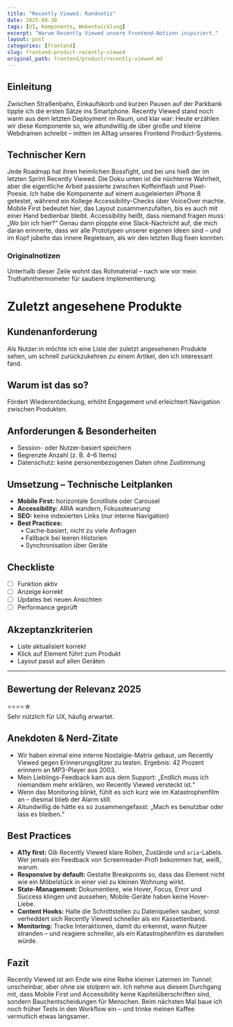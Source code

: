 ```yaml
---
title: "Recently Viewed: Randnotiz"
date: 2025-09-30
tags: [UI, Komponente, Webentwicklung]
excerpt: "Warum Recently Viewed unsere Frontend-Notizen inspiriert."
layout: post
categories: [frontend]
slug: frontend-product-recently-viewed
original_path: frontend/product/recently-viewed.md
---
```


## Einleitung
Zwischen Straßenbahn, Einkaufskorb und kurzen Pausen auf der Parkbank tippte ich die ersten Sätze ins Smartphone. Recently Viewed stand noch warm aus dem letzten Deployment im Raum, und klar war: Heute erzählen wir diese Komponente so, wie altundwillig.de über große und kleine Webdramen schreibt – mitten im Alltag unseres Frontend Product-Systems.

## Technischer Kern
Jede Roadmap hat ihren heimlichen Bossfight, und bei uns hieß der im letzten Sprint Recently Viewed. Die Doku unten ist die nüchterne Wahrheit, aber die eigentliche Arbeit passierte zwischen Koffeinflash und Pixel-Poesie. Ich habe die Komponente auf einem ausgeleierten iPhone 8 getestet, während ein Kollege Accessibility-Checks über VoiceOver machte. Mobile First bedeutet hier, das Layout zusammenzufalten, bis es auch mit einer Hand bedienbar bleibt. Accessibility heißt, dass niemand fragen muss: „Wo bin ich hier?“ Genau dann ploppte eine Slack-Nachricht auf, die mich daran erinnerte, dass wir alle Prototypen unserer eigenen Ideen sind – und im Kopf jubelte das innere Regieteam, als wir den letzten Bug fixen konnten.

### Originalnotizen
Unterhalb dieser Zeile wohnt das Rohmaterial – nach wie vor mein Truthahnthermometer für saubere Implementierung:
# Zuletzt angesehene Produkte

## Kundenanforderung  
Als Nutzer:in möchte ich eine Liste der zuletzt angesehenen Produkte sehen, um schnell zurückzukehren zu einem Artikel, den ich interessant fand.

## Warum ist das so?  
Fördert Wiederentdeckung, erhöht Engagement und erleichtert Navigation zwischen Produkten.

## Anforderungen & Besonderheiten  
- Session- oder Nutzer-basiert speichern  
- Begrenzte Anzahl (z. B. 4–6 Items)  
- Datenschutz: keine personenbezogenen Daten ohne Zustimmung  

## Umsetzung – Technische Leitplanken  
- **Mobile First:** horizontale Scrollliste oder Carousel  
- **Accessibility:** ARIA wandern, Fokussteuerung  
- **SEO:** keine indexierten Links (nur interne Navigation)  
- **Best Practices:**  
 • Cache-basiert, nicht zu viele Anfragen  
 • Fallback bei leeren Historien  
 • Synchronisation über Geräte  

## Checkliste  
- [ ] Funktion aktiv  
- [ ] Anzeige korrekt  
- [ ] Updates bei neuen Ansichten  
- [ ] Performance geprüft  

## Akzeptanzkriterien  
- Liste aktualisiert korrekt  
- Klick auf Element führt zum Produkt  
- Layout passt auf allen Geräten  

---

## Bewertung der Relevanz 2025  
⭐⭐⭐⭐☆  
Sehr nützlich für UX, häufig erwartet.

## Anekdoten & Nerd-Zitate
- Wir haben einmal eine interne Nostalgie-Matrix gebaut, um Recently Viewed gegen Erinnerungsglitzer zu testen. Ergebnis: 42 Prozent erinnern an MP3-Player aus 2003.
- Mein Lieblings-Feedback kam aus dem Support: „Endlich muss ich niemandem mehr erklären, wo Recently Viewed versteckt ist.“
- Wenn das Monitoring blinkt, fühlt es sich kurz wie im Katastrophenfilm an – diesmal blieb der Alarm still.
- Altundwillig.de hätte es so zusammengefasst: „Mach es benutzbar oder lass es bleiben.“

## Best Practices
- **A11y first:** Gib Recently Viewed klare Rollen, Zustände und `aria`-Labels. Wer jemals ein Feedback von Screenreader-Profi bekommen hat, weiß, warum.
- **Responsive by default:** Gestalte Breakpoints so, dass das Element nicht wie ein Möbelstück in einer viel zu kleinen Wohnung wirkt.
- **State-Management:** Dokumentiere, wie Hover, Focus, Error und Success klingen und aussehen; Mobile-Geräte haben keine Hover-Liebe.
- **Content Hooks:** Halte die Schnittstellen zu Datenquellen sauber, sonst verheddert sich Recently Viewed schneller als ein Kassettenband.
- **Monitoring:** Tracke Interaktionen, damit du erkennst, wann Nutzer stranden – und reagiere schneller, als ein Katastrophenfilm es darstellen würde.

## Fazit
Recently Viewed ist am Ende wie eine Reihe kleiner Laternen im Tunnel: unscheinbar, aber ohne sie stolpern wir. Ich nehme aus diesem Durchgang mit, dass Mobile First und Accessibility keine Kapitelüberschriften sind, sondern Bauchentscheidungen für Menschen. Beim nächsten Mal baue ich noch früher Tests in den Workflow ein – und trinke meinen Kaffee vermutlich etwas langsamer.
